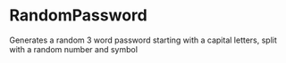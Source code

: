 # RandomPassword
Generates a random 3 word password starting with a capital letters, split with a random number and symbol
